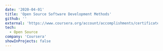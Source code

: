 ```yaml
---
date: '2020-04-01'
title: 'Open Source Software Development Methods'
github: ''
external: 'https://www.coursera.org/account/accomplishments/certificate/YH8PTPW5LF3N/'
tech:
  - Open Source
company: 'Coursera'
showInProjects: false
---
```

